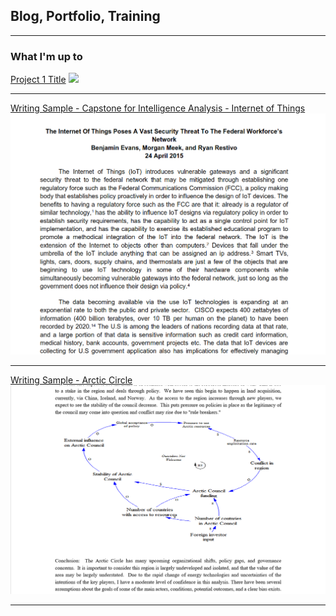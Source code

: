 ## Blog, Portfolio, Training

---

### What I'm up to

[Project 1 Title](/sample_page)
<img src="images/dummy_thumbnail.jpg?raw=true"/>

---
[Writing Sample - Capstone for Intelligence Analysis - Internet of Things](/pdf/CapstoneProject-Evans-Meek-Restivo.pdf)
<img src="images/CapstoneProject-Evans-Meek-Restivo-thumbnail.png?raw=true"/>

---
[Writing Sample - Arctic Circle](/pdf/Arctic-Circle.pdf)
<img src="images/Arctic-Circle-thumbnail.png?raw=true"/>

---

